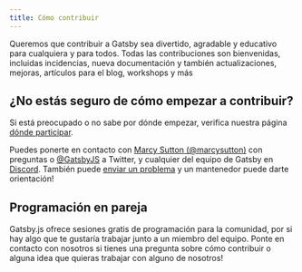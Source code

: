 ```yaml
---
title: Cómo contribuir
---
```


Queremos que contribuir a Gatsby sea divertido, agradable y educativo para cualquiera y para todos. Todas las contribuciones son bienvenidas, incluidas incidencias, nueva documentación y también actualizaciones, mejoras, artículos para el blog, workshops y más

## ¿No estás seguro de cómo empezar a contribuir?

Si está preocupado o no sabe por dónde empezar, verifica nuestra página [dónde participar](/contributing/where-to-participate/).

Puedes ponerte en contacto con [Marcy Sutton (@marcysutton)](https://twitter.com/marcysutton) con preguntas o [@GatsbyJS](https://twitter.com/gatsbyjs) a Twitter, y cualquier del equipo de Gatsby en [Discord](https://gatsby.dev/discord). También puede [enviar un problema](/contributing/how-to-file-an-issue/) y un mantenedor puede darte orientación!

## Programación en pareja

Gatsby.js ofrece sesiones gratis de programación para la comunidad, por si hay algo que te gustaría trabajar junto a un miembro del equipo. Ponte en contacto con nosotros si tienes una pregunta sobre cómo contribuir o alguna idea que quieras trabajar con alguno de nosotros!

<GuideList slug={props.slug} />
